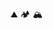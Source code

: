 <!-- [![Mike's GitHub stats](https://github-readme-stats.vercel.app/api?username=MikeAnast)](https://github.com/anuraghazra/github-readme-stats)

 -->
⛰️ 🏕️ 🏔️
<!-- **MikeAnast/MikeAnast** is a ✨ _special_ ✨ repository because its `README.md` (this file) appears on your GitHub profile.
```render-label
<script src="https://tryhackme.com/badge/5911"></script>
```
Here are some ideas to get you started:

- 🔭 I’m currently working on ...
- 🌱 I’m currently learning ...
- 👯 I’m looking to collaborate on ...
- 🤔 I’m looking for help with ...
- 💬 Ask me about ...
- 📫 How to reach me: ...
- 😄 Pronouns: ...
- ⚡ Fun fact: ...
 -->
